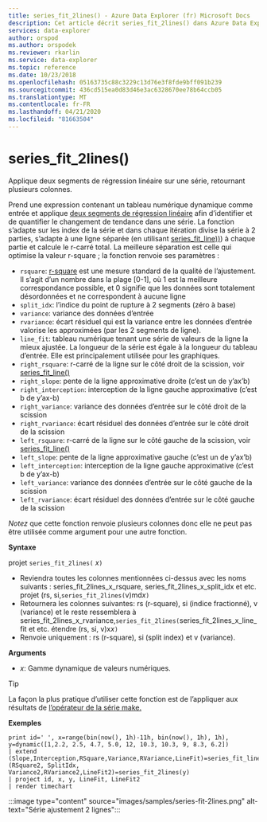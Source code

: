 ```yaml
---
title: series_fit_2lines() - Azure Data Explorer (fr) Microsoft Docs
description: Cet article décrit series_fit_2lines() dans Azure Data Explorer.
services: data-explorer
author: orspod
ms.author: orspodek
ms.reviewer: rkarlin
ms.service: data-explorer
ms.topic: reference
ms.date: 10/23/2018
ms.openlocfilehash: 05163735c88c3229c13d76e3f8fde9bff091b239
ms.sourcegitcommit: 436cd515ea0d83d46e3ac6328670ee78b64ccb05
ms.translationtype: MT
ms.contentlocale: fr-FR
ms.lasthandoff: 04/21/2020
ms.locfileid: "81663504"
---
```

# <a name="series_fit_2lines"></a>series_fit_2lines()

Applique deux segments de régression linéaire sur une série, retournant plusieurs colonnes.  

Prend une expression contenant un tableau numérique dynamique comme entrée et applique [deux segments de régression linéaire](https://en.wikipedia.org/wiki/Segmented_regression) afin d’identifier et de quantifier le changement de tendance dans une série. La fonction s’adapte sur les index de la série et dans chaque itération divise la série à 2 parties, s’adapte à une ligne séparée (en utilisant [series_fit_line))](series-fit-linefunction.md)) à chaque partie et calcule le r-carré total. La meilleure séparation est celle qui optimise la valeur r-square ; la fonction renvoie ses paramètres :
* `rsquare`: [r-square](https://en.wikipedia.org/wiki/Coefficient_of_determination) est une mesure standard de la qualité de l’ajustement. Il s’agit d’un nombre dans la plage [0-1], où 1 est la meilleure correspondance possible, et 0 signifie que les données sont totalement désordonnées et ne correspondent à aucune ligne
* `split_idx`: l’indice du point de rupture à 2 segments (zéro à base)
* `variance`: variance des données d’entrée
* `rvariance`: écart résiduel qui est la variance entre les données d’entrée valorise les approximées (par les 2 segments de ligne).
* `line_fit`: tableau numérique tenant une série de valeurs de la ligne la mieux ajustée. La longueur de la série est égale à la longueur du tableau d’entrée. Elle est principalement utilisée pour les graphiques.
* `right_rsquare`: r-carré de la ligne sur le côté droit de la scission, voir [series_fit_line()](series-fit-linefunction.md)
* `right_slope`: pente de la ligne approximative droite (c’est un de y’ax’b)
* `right_interception`: interception de la ligne gauche approximative (c’est b de y’ax-b)
* `right_variance`: variance des données d’entrée sur le côté droit de la scission
* `right_rvariance`: écart résiduel des données d’entrée sur le côté droit de la scission
* `left_rsquare`: r-carré de la ligne sur le côté gauche de la scission, voir [series_fit_line()](series-fit-linefunction.md)
* `left_slope`: pente de la ligne approximative gauche (c’est un de y’ax’b)
* `left_interception`: interception de la ligne gauche approximative (c’est b de y’ax-b)
* `left_variance`: variance des données d’entrée sur le côté gauche de la scission
* `left_rvariance`: écart résiduel des données d’entrée sur le côté gauche de la scission

*Notez* que cette fonction renvoie plusieurs colonnes donc elle ne peut pas être utilisée comme argument pour une autre fonction.

**Syntaxe**

projet `series_fit_2lines(` *x*`)`
* Reviendra toutes les colonnes mentionnées ci-dessus avec les noms suivants : series_fit_2lines_x_rsquare, series_fit_2lines_x_split_idx et etc.
projet (rs, si,`series_fit_2lines(`v)md*x*`)`
* Retournera les colonnes suivantes: rs (r-square), si (indice fractionné), v (variance) et le reste ressemblera à series_fit_2lines_x_rvariance,`series_fit_2lines(`series_fit_2lines_x_line_fit et etc. étendre (rs, si, v)x*x*`)`
* Renvoie uniquement : rs (r-square), si (split index) et v (variance).
  
**Arguments**

* *x*: Gamme dynamique de valeurs numériques.  

> [!TIP]
> La façon la plus pratique d’utiliser cette fonction est de l’appliquer aux résultats de [l’opérateur de la série make.](make-seriesoperator.md)

**Exemples**

```kusto
print id=' ', x=range(bin(now(), 1h)-11h, bin(now(), 1h), 1h), y=dynamic([1,2.2, 2.5, 4.7, 5.0, 12, 10.3, 10.3, 9, 8.3, 6.2])
| extend (Slope,Interception,RSquare,Variance,RVariance,LineFit)=series_fit_line(y), (RSquare2, SplitIdx, Variance2,RVariance2,LineFit2)=series_fit_2lines(y)
| project id, x, y, LineFit, LineFit2
| render timechart
```

:::image type="content" source="images/samples/series-fit-2lines.png" alt-text="Série ajustement 2 lignes":::
